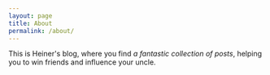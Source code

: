 ```yaml
---
layout: page
title: About
permalink: /about/
---
```


This is Heiner's blog, where you find *a fantastic collection of
posts*, helping you to win friends and influence your uncle.
